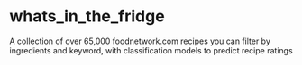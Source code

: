 # whats_in_the_fridge
A collection of over 65,000 foodnetwork.com recipes you can filter by ingredients and keyword, with classification models to predict recipe ratings
